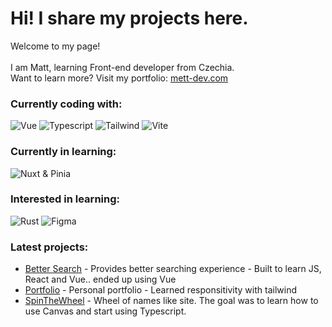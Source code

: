 <h1> Hi! I share my projects here.</h1>

<p>Welcome to my page!</br>
  </br>
  I am Matt, learning Front-end developer from Czechia.</br>
  Want to learn more? Visit my portfolio: <a href="https://www.mett-dev.com/">mett-dev.com</a>

  <h3>Currently coding with:</h3>
<p>
  <img alt="Vue" src="https://img.shields.io/badge/vuejs-%2335495e.svg?style=flat-square&logo=vuedotjs&logoColor=%234FC08D"/>
  <img alt="Typescript" src="https://img.shields.io/badge/typescript-%23007ACC.svg?style=flat-square&logo=typescript&logoColor=white"/>
  <img alt="Tailwind" src="https://img.shields.io/badge/tailwindcss-%2338B2AC.svg?style=flat-square&logo=tailwind-css&logoColor=white"/>
  <img alt="Vite" src="https://img.shields.io/badge/vite-%23646CFF.svg?style=flat-square&logo=vite&logoColor=white"/>
</p>

<h3>Currently in learning:</h3>
<div><img alt="Nuxt" src="https://img.shields.io/badge/Nuxt-002E3B?style=flat-square&logo=nuxtdotjs&logoColor=#00DC82"/> & Pinia</div>
<h3>Interested in learning:</h3>
<p>
  <img alt="Rust" src="https://img.shields.io/badge/rust-%23000000.svg?style=flat-square&logo=rust&logoColor=white"/>
  <img alt="Figma" src="https://img.shields.io/badge/figma-%23F24E1E.svg?style=flat-square&logo=figma&logoColor=white"/>
</p>

<h3>Latest projects:</h3>
  <ul>
    <li>
     <a href="https://www.bettersrch.com/">Better Search</a> <span>- Provides better searching experience - Built to learn JS, React and Vue.. ended up using Vue</span>
    </li>
    <li>
     <a href="https://www.mett-dev.com/">Portfolio</a> - Personal portfolio - Learned responsitivity with tailwind
    </li>
    <li>
     <a href="https://spin-the-wheel-swart.vercel.app/">SpinTheWheel</a> - Wheel of names like site. The goal was to learn how to use Canvas and start using Typescript.
    </li>
  </ul>
